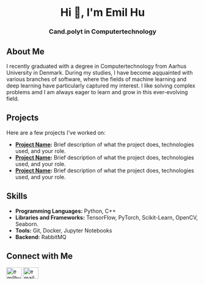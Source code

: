 <h1 align="center">Hi 👋, I'm Emil Hu</h1>
<h3 align="center">Cand.polyt in Computertechnology</h3>


## About Me
I recently graduated with a degree in Computertechnology from Aarhus University in Denmark. During my studies, I have become aqquainted with various branches of software, where the fields of machine learning and deep learning have particularly captured my interest. I like solving complex problems amd I am always eager to learn and grow in this ever-evolving field.


<!--I love solving complex problems and turning data into actionable insights. Whether it's through developing cutting-edge neural networks or crafting efficient algorithms, I'm always eager to learn and grow in this ever-evolving field.-->


## Projects
Here are a few projects I've worked on:
- **[Project Name](link-to-project):** Brief description of what the project does, technologies used, and your role.
- **[Project Name](link-to-project):** Brief description of what the project does, technologies used, and your role.
- **[Project Name](link-to-project):** Brief description of what the project does, technologies used, and your role.


## Skills
- **Programming Languages:** Python, C++
- **Libraries and Frameworks:** TensorFlow, PyTorch, Scikit-Learn, OpenCV, Seaborn.
- **Tools:** Git, Docker, Jupyter Notebooks
- **Backend:** RabbitMQ


## Connect with Me 
<p align="left">
<a href="https://linkedin.com/in/emilhu" target="blank"><img align="center" src="https://raw.githubusercontent.com/rahuldkjain/github-profile-readme-generator/master/src/images/icons/Social/linked-in-alt.svg" alt="emilhu" height="30" width="40" /></a>
<a href="mailto:emil.hu@hotmail.com" target="blank"><img align="center" src="https://em-content.zobj.net/thumbs/240/microsoft/319/envelope-with-arrow_1f4e9.png" alt="email" height="30" width="40" /></a>
</p>


